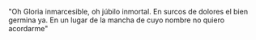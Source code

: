 "Oh Gloria inmarcesible, oh júbilo inmortal. En surcos de dolores el bien germina ya. En un lugar de la mancha de cuyo nombre no quiero acordarme"